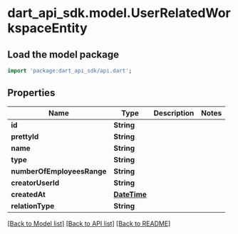 # dart_api_sdk.model.UserRelatedWorkspaceEntity

## Load the model package
```dart
import 'package:dart_api_sdk/api.dart';
```

## Properties
Name | Type | Description | Notes
------------ | ------------- | ------------- | -------------
**id** | **String** |  | 
**prettyId** | **String** |  | 
**name** | **String** |  | 
**type** | **String** |  | 
**numberOfEmployeesRange** | **String** |  | 
**creatorUserId** | **String** |  | 
**createdAt** | [**DateTime**](DateTime.md) |  | 
**relationType** | **String** |  | 

[[Back to Model list]](../README.md#documentation-for-models) [[Back to API list]](../README.md#documentation-for-api-endpoints) [[Back to README]](../README.md)


